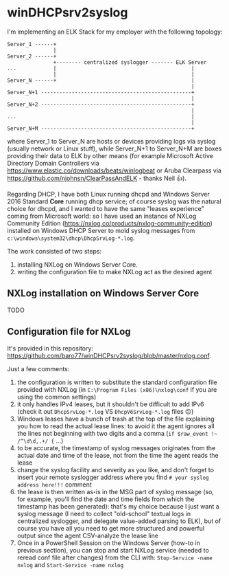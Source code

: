 # winDHCPsrv2syslog
I'm implementing an ELK Stack for my employer with the following topology:
```
Server_1 ------+
               |
Server_2 ------+
               +-------- centralized syslogger ------- ELK Server
...            |                                            |
               |                                            |
Server_N ------+                                            |
                                                            |
Server_N+1 -------------------------------------------------+
                                                            |
Server_N+2 -------------------------------------------------+
                                                            |
...                                                         |
                                                            |
Server_N+M -------------------------------------------------+
```
where Server_1 to Server_N are hosts or devices providing logs via syslog (usually network or Linux stuff), while Server_N+1 to Server_N+M are boxes providing their data to ELK by other means (for example Microsoft Active Directory Domain Controllers via https://www.elastic.co/downloads/beats/winlogbeat or Aruba Clearpass via https://github.com/njohnsn/ClearPassAndELK - thanks Neil :+1:).

Regarding DHCP, I have both Linux running dhcpd and Windows Server 2016 Standard **Core** running dhcp service; of course syslog was the natural choice for dhcpd, and I wanted to have the same "leases experience" coming from Microsoft world: so I have used an instance of NXLog Community Edition (https://nxlog.co/products/nxlog-community-edition) installed on Windows DHCP Server to mold syslog messages from ```c:\windows\system32\dhcp\DhcpSrvLog-*.log```.

The work consisted of two steps:
1. installing NXLog on Windows Server Core.
2. writing the configuration file to make NXLog act as the desired agent

## NXLog installation on Windows Server Core

TODO 

## Configuration file for NXLog

It's provided in this repository: https://github.com/baro77/winDHCPsrv2syslog/blob/master/nxlog.conf.

Just a few comments:
1. the configuration is written to substitute the standard configuration file provided with NXLog (in ```C:\Program Files (x86)\nxlog\conf``` if you are using the common settings)
2. it only handles IPv4 leases, but it shouldn't be difficult to add IPv6  (check it out ```DhcpSrvLog-*.log``` VS ```DhcpV6SrvLog-*.log``` files :wink:)
3. Windows leases have a bunch of trash at the top of the file explaining you how to read the actual lease lines: to avoid it the agent ignores all the lines not beginning with two digits and a comma (```if $raw_event !~ /^\d\d,.+/ {``` ...)
4. to be accurate, the timestamp of syslog messages originates from the actual date and time of the lease, not from the time the agent reads the lease
5. change the syslog facility and severity as you like, and don't forget to insert your remote syslogger address where you find ```# your syslog address here!!!``` comment
6. the lease is then written as-is in the MSG part of syslog message (so, for example, you'll find the date and time fields from which the timestamp has been generated): that's my choice because I just want a syslog message (I need to collect "old-school" textual logs in centralized syslogger, and delegate value-added parsing to ELK), but of course you have all you need to get more structured and powerful output since the agent CSV-analyze the lease line
7. Once in a PowerShell Session on the Windows Server (how-to in previous section), you can stop and start NXLog service (needed to reread conf file after changes) from the CLI with: ```Stop-Service -name nxlog``` and ```Start-Service -name nxlog```

